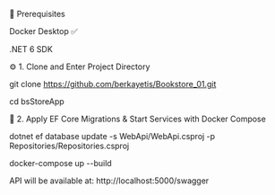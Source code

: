 🚀 Prerequisites

Docker Desktop ✅ 

.NET 6 SDK

⚙️ 1. Clone and Enter Project Directory

git clone https://github.com/berkayetis/Bookstore_01.git

cd bsStoreApp

🐳 2.  Apply EF Core Migrations & Start Services with Docker Compose

dotnet ef database update -s WebApi/WebApi.csproj -p Repositories/Repositories.csproj

docker-compose up --build

API will be available at:
http://localhost:5000/swagger
